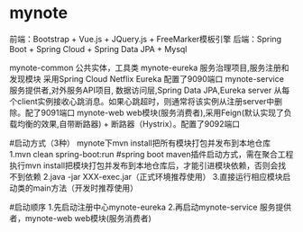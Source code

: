 # mynote
前端：Bootstrap + Vue.js + JQuery.js + FreeMarker模板引擎
后端：Spring Boot + Spring Cloud + Spring Data JPA + Mysql
 
mynote-common 公共实体，工具类
mynote-eureka 服务治理项目,服务注册和发现模块 采用Spring Cloud Netflix Eureka 配置了9090端口
mynote-service 服务提供者,对外服务API项目, 数据访问层,Spring Data JPA,Eureka server 从每个client实例接收心跳消息。如果心跳超时，则通常将该实例从注册server中删除。配了9091端口
mynote-web web模块(服务消费者),采用Feign(默认实现了负载均衡的效果,自带断路器) + 断路器（Hystrix）。配置了9092端口

#启动方式（3种）
mynote下mvn install把所有模块打包并发布到本地仓库
1.mvn clean spring-boot:run #spring boot maven插件启动方式，需在聚合工程执行mvn install把模块打包并发布到本地仓库后，才能引进模块依赖，否则会找不到依赖
2.java -jar XXX-exec.jar（正式环境推荐使用）
3.直接运行相应模块启动类的main方法（开发时推荐使用）

#启动顺序
1.先启动注册中心mynote-eureka
2.再启动mynote-service 服务提供者，mynote-web web模块(服务消费者)